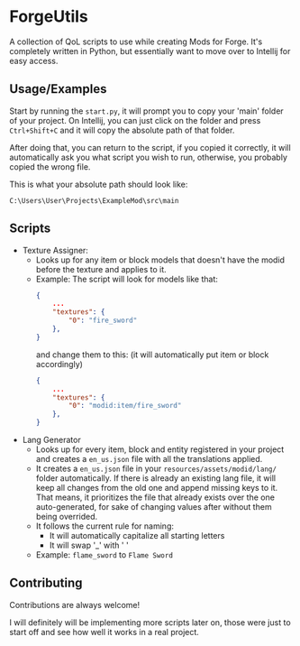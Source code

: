 
# ForgeUtils

A collection of QoL scripts to use while creating Mods for Forge. It's completely written in Python, but essentially want to move over to Intellij for easy access.


## Usage/Examples

Start by running the `start.py`, it will prompt you to copy your 'main' folder of your project. On Intellij, you can just click on the folder and press `Ctrl+Shift+C` and it will copy the absolute path of that folder.

After doing that, you can return to the script, if you copied it correctly, it will automatically ask you what script you wish to run, otherwise, you probably copied the wrong file.

This is what your absolute path should look like:

```C:\Users\User\Projects\ExampleMod\src\main```
## Scripts

- Texture Assigner:
    - Looks up for any item or block models that doesn't have the modid before the texture and applies to it.
    - Example:
        The script will look for models like that:
        ```json
        {
            ...
            "textures": {
                "0": "fire_sword"
            },
        }
        ```
        and change them to this: (it will automatically put item or block accordingly)
        ```json
        {
            ...
            "textures": {
                "0": "modid:item/fire_sword"
            },
        }
        ```
- Lang Generator
    - Looks up for every item, block and entity registered in your project and creates a `en_us.json` file with all the translations applied. 
    - It creates a `en_us.json` file in your `resources/assets/modid/lang/` folder automatically. If there is already an existing lang file, it will keep all changes from the old one and append missing keys to it. That means, it prioritizes the file that already exists over the one auto-generated, for sake of changing values after without them being overrided.
    - It follows the current rule for naming:
        - It will automatically capitalize all starting letters
        - It will swap '_' with ' '
    - Example: `flame_sword` to `Flame Sword`

## Contributing

Contributions are always welcome!

I will definitely will be implementing more scripts later on, those were just to start off and see how well it works in a real project.

